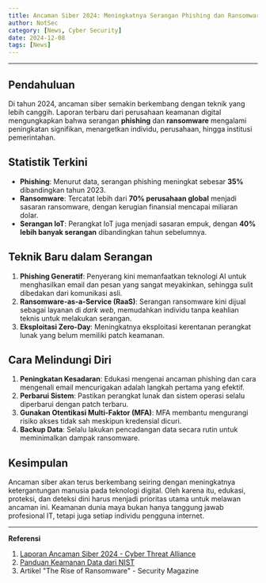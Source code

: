 ```yaml
---
title: Ancaman Siber 2024: Meningkatnya Serangan Phishing dan Ransomware
author: NotSec
category: [News, Cyber Security]
date: 2024-12-08
tags: [News]
---
```


---
## Pendahuluan

Di tahun 2024, ancaman siber semakin berkembang dengan teknik yang lebih canggih. Laporan terbaru dari perusahaan keamanan digital mengungkapkan bahwa serangan **phishing** dan **ransomware** mengalami peningkatan signifikan, menargetkan individu, perusahaan, hingga institusi pemerintahan.

## Statistik Terkini

- **Phishing**: Menurut data, serangan phishing meningkat sebesar **35%** dibandingkan tahun 2023.
- **Ransomware**: Tercatat lebih dari **70% perusahaan global** menjadi sasaran ransomware, dengan kerugian finansial mencapai miliaran dolar.
- **Serangan IoT**: Perangkat IoT juga menjadi sasaran empuk, dengan **40% lebih banyak serangan** dibandingkan tahun sebelumnya.

## Teknik Baru dalam Serangan

1. **Phishing Generatif**: Penyerang kini memanfaatkan teknologi AI untuk menghasilkan email dan pesan yang sangat meyakinkan, sehingga sulit dibedakan dari komunikasi asli.
2. **Ransomware-as-a-Service (RaaS)**: Serangan ransomware kini dijual sebagai layanan di *dark web*, memudahkan individu tanpa keahlian teknis untuk melakukan serangan.
3. **Eksploitasi Zero-Day**: Meningkatnya eksploitasi kerentanan perangkat lunak yang belum memiliki patch keamanan.

## Cara Melindungi Diri

1. **Peningkatan Kesadaran**: Edukasi mengenai ancaman phishing dan cara mengenali email mencurigakan adalah langkah pertama yang efektif.
2. **Perbarui Sistem**: Pastikan perangkat lunak dan sistem operasi selalu diperbarui dengan patch terbaru.
3. **Gunakan Otentikasi Multi-Faktor (MFA)**: MFA membantu mengurangi risiko akses tidak sah meskipun kredensial dicuri.
4. **Backup Data**: Selalu lakukan pencadangan data secara rutin untuk meminimalkan dampak ransomware.

## Kesimpulan

Ancaman siber akan terus berkembang seiring dengan meningkatnya ketergantungan manusia pada teknologi digital. Oleh karena itu, edukasi, proteksi, dan deteksi dini harus menjadi prioritas utama untuk melawan ancaman ini. Keamanan dunia maya bukan hanya tanggung jawab profesional IT, tetapi juga setiap individu pengguna internet.

---

**Referensi**  
1. [Laporan Ancaman Siber 2024 - Cyber Threat Alliance](https://cyberthreatalliance.org)  
2. [Panduan Keamanan Data dari NIST](https://www.nist.gov/cybersecurity)  
3. Artikel "The Rise of Ransomware" - Security Magazine
